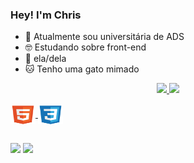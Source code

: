 ### Hey! I'm Chris

- 🧠 Atualmente sou universitária de ADS
- 🤓 Estudando sobre front-end
- 🌸 ela/dela
- 🐱 Tenho uma gato mimado

<div align="center">
  <a href="https://github.com/heychrismatt">
  <img height="180em" src="https://github-readme-stats.vercel.app/api?username=heychrismatt&show_icons=true&theme=dracula&include_all_commits=true&count_private=true"/>
  <img height="180em" src="https://github-readme-stats.vercel.app/api/top-langs/?username=heychrismatt&layout=compact&langs_count=7&theme=dracula"/>
</div>
  <div style="display: inline_block"><br>
  <img align="center" alt="Chris-HTML" height="30" width="40" src="https://raw.githubusercontent.com/devicons/devicon/master/icons/html5/html5-original.svg">
  <img align="center" alt="Chris-CSS" height="30" width="40" src="https://raw.githubusercontent.com/devicons/devicon/master/icons/css3/css3-original.svg">
</div>
  
  ##
  
  <div>
  <a href="https://instagram.com/hey.iamelis" target="_blank"><img src="https://img.shields.io/badge/-Instagram-%23E4405F?style=for-the-badge&logo=instagram&logoColor=white" target="_blank"></a>
  <a href="https://www.linkedin.com/in/elischristinagmattosinho" target="_blank"><img src="https://img.shields.io/badge/-LinkedIn-%230077B5?style=for-the-badge&logo=linkedin&logoColor=white" target="_blank"></a>
 </div>
 

